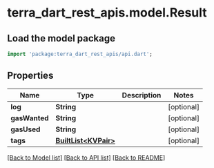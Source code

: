 # terra_dart_rest_apis.model.Result

## Load the model package
```dart
import 'package:terra_dart_rest_apis/api.dart';
```

## Properties
Name | Type | Description | Notes
------------ | ------------- | ------------- | -------------
**log** | **String** |  | [optional] 
**gasWanted** | **String** |  | [optional] 
**gasUsed** | **String** |  | [optional] 
**tags** | [**BuiltList&lt;KVPair&gt;**](KVPair.md) |  | [optional] 

[[Back to Model list]](../README.md#documentation-for-models) [[Back to API list]](../README.md#documentation-for-api-endpoints) [[Back to README]](../README.md)


